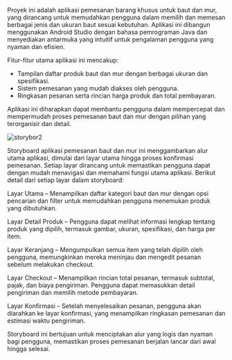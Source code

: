 Proyek ini adalah aplikasi pemesanan barang khusus untuk baut dan mur,
yang dirancang untuk memudahkan pengguna dalam memilih dan memesan berbagai jenis dan ukuran baut sesuai kebutuhan. 
Aplikasi ini dibangun menggunakan Android Studio dengan bahasa pemrograman Java dan menyediakan antarmuka yang intuitif untuk pengalaman pengguna yang nyaman dan efisien.

Fitur-fitur utama aplikasi ini mencakup: 

* Tampilan daftar produk baut dan mur dengan berbagai ukuran dan spesifikasi.
* Sistem pemesanan yang mudah diakses oleh pengguna.
* Ringkasan pesanan serta rincian harga produk dan total pembayaran.
  
Aplikasi ini diharapkan dapat membantu pengguna dalam mempercepat dan mempermudah proses pemesanan baut dan mur dengan pilihan yang terorganisir dan detail.


![storybor2](https://github.com/user-attachments/assets/402b3485-df6e-439d-9ba9-21d0391af9d3)

Storyboard aplikasi pemesanan baut dan mur ini menggambarkan alur utama aplikasi, dimulai dari layar utama hingga proses konfirmasi pemesanan. Setiap layar dirancang untuk memastikan pengguna dapat dengan mudah menavigasi dan memahami fungsi utama aplikasi. Berikut detail dari setiap layar dalam storyboard:

Layar Utama – Menampilkan daftar kategori baut dan mur dengan opsi pencarian dan filter untuk memudahkan pengguna menemukan produk yang dibutuhkan.

Layar Detail Produk – Pengguna dapat melihat informasi lengkap tentang produk yang dipilih, termasuk gambar, ukuran, spesifikasi, dan harga per item.

Layar Keranjang – Mengumpulkan semua item yang telah dipilih oleh pengguna, memungkinkan mereka meninjau dan mengedit pesanan sebelum melakukan checkout.

Layar Checkout – Menampilkan rincian total pesanan, termasuk subtotal, pajak, dan biaya pengiriman. Pengguna dapat memasukkan detail pengiriman dan memilih metode pembayaran.

Layar Konfirmasi – Setelah menyelesaikan pesanan, pengguna akan diarahkan ke layar konfirmasi, yang menampilkan ringkasan pemesanan dan estimasi waktu pengiriman.

Storyboard ini bertujuan untuk menciptakan alur yang logis dan nyaman bagi pengguna, memastikan proses pemesanan berjalan lancar dari awal hingga selesai.





